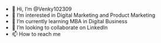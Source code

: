 - 👋 Hi, I’m @Venky102309
- 👀 I’m interested in Digital Marketing and Product Marketing 
- 🌱 I’m currently learning MBA in Digital Business 
- 💞️ I’m looking to collaborate on LinkedIn 
- 📫 How to reach me 

<!---
Venky102309/Venky102309 is a ✨ special ✨ repository because its `README.md` (this file) appears on your GitHub profile.
You can click the Preview link to take a look at your changes.
--->
